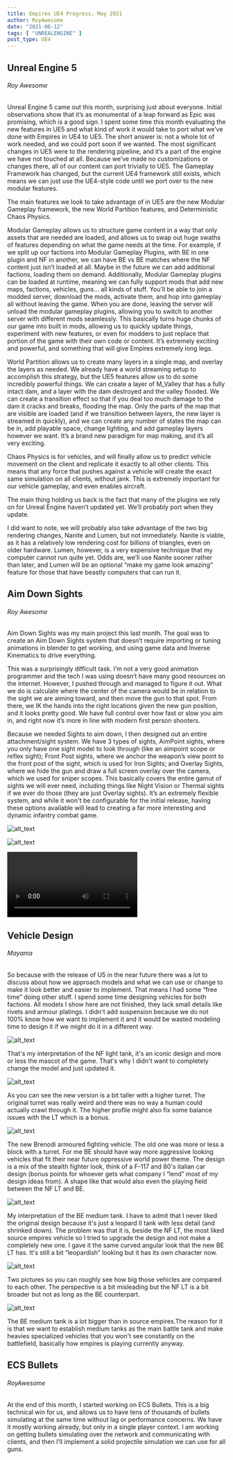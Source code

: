 ```yaml
---
title: Empires UE4 Progress, May 2021
author: RoyAwesome
date: "2021-06-12"
tags: [ "UNREALENGINE" ]
post_type: UE4
---
```


## Unreal Engine 5

###### Roy Awesome

Unreal Engine 5 came out this month, surprising just about everyone.  Initial observations show that it’s as monumental of a leap forward as Epic was promising, which is a good sign.  I spent some time this month evaluating the new features in UE5 and what kind of work it would take to port what we’ve done with Empires in UE4 to UE5.  The short answer is: not a whole lot of work needed, and we could port soon if we wanted.  The most significant changes in UE5 were to the rendering pipeline, and it’s a part of the engine we have not touched at all.  Because we’ve made no customizations or changes there, all of our content can port trivially to UE5.  The Gameplay Framework has changed, but the current UE4 framework still exists, which means we can just use the UE4-style code until we port over to the new modular features.  

The main features we look to take advantage of in UE5 are the new Modular Gameplay framework, the new World Partition features, and Deterministic Chaos Physics.  

Modular Gameplay allows us to structure game content in a way that only assets that are needed are loaded, and allows us to swap out huge swaths of features depending on what the game needs at the time.  For example, if we split up our factions into Modular Gameplay Plugins, with BE in one plugin and NF in another, we can have BE vs BE matches where the NF content just isn’t loaded at all.  Maybe in the future we can add additional factions, loading them on demand.  Additionally, Modular Gameplay plugins can be loaded at runtime, meaning we can fully support mods that add new maps, factions, vehicles, guns… all kinds of stuff.  You’ll be able to join a modded server, download the mods, activate them, and hop into gameplay all without leaving the game.  When you are done, leaving the server will unload the modular gameplay plugins, allowing you to switch to another server with different mods seamlessly.  This basically turns huge chunks of our game into built in mods, allowing us to quickly update things, experiment with new features, or even for modders to just replace that portion of the game with their own code or content.  It’s extremely exciting and powerful, and something that will give Empires extremely long legs.

World Partition allows us to create many layers in a single map, and overlay the layers as needed.  We already have a world streaming setup to accomplish this strategy, but the UE5 features allow us to do some incredibly powerful things.  We can create a layer of M_Valley that has a fully intact dam, and a layer with the dam destroyed and the valley flooded.  We can create a transition effect so that if you deal too much damage to the dam it cracks and breaks, flooding the map.  Only the parts of the map that are visible are loaded (and if we transition between layers, the new layer is streamed in quickly), and we can create any number of states the map can be in, add playable space, change lighting, and add gameplay layers however we want.  It’s a brand new paradigm for map making, and it’s all very exciting.

Chaos Physics is for vehicles, and will finally allow us to predict vehicle movement on the client and replicate it exactly to all other clients.  This means that any force that pushes against a vehicle will create the exact same simulation on all clients, without jank.  This is extremely important for our vehicle gameplay, and even enables aircraft.  

The main thing holding us back is the fact that many of the plugins we rely on for Unreal Engine haven’t updated yet.   We’ll probably port when they update.  

I did want to note, we will probably also take advantage of the two big rendering changes, Nanite and Lumen, but not immediately.  Nanite is viable, as it has a relatively low rendering cost for billions of triangles, even on older hardware.  Lumen, however, is a very expensive technique that my computer cannot run quite yet.  Odds are, we’ll use Nanite sooner rather than later, and Lumen will be an optional “make my game look amazing” feature for those that have beastly computers that can run it.  


## Aim Down Sights

###### Roy Awesome

Aim Down Sights was my main project this last month.  The goal was to create an Aim Down Sights system that doesn’t require importing or tuning animations in blender to get working, and using game data and Inverse Kinematics to drive everything.

This was a surprisingly difficult task.  I’m not a very good animation programmer and the tech I was using doesn’t have many good resources on the internet.  However, I pushed through and managed to figure it out.  What we do is calculate where the center of the camera would be in relation to the sight we are aiming toward, and then move the gun to that spot.  From there, we IK the hands into the right locations given the new gun position, and it looks pretty good.  We have full control over how fast or slow you aim in, and right now it’s more in line with modern first person shooters.  

Because we needed Sights to aim down, I then designed out an entire attachment/sight system.  We have 3 types of sights, AimPoint sights, where you only have one sight model to look through (like an aimpoint scope or reflex sight); Front Post sights, where we anchor the weapon’s view point to the front post of the sight, which is used for Iron Sights; and Overlay Sights, where we hide the gun and draw a full screen overlay over the camera, which we used for sniper scopes.  This basically covers the entire gamut of sights we will ever need, including things like Night Vision or Thermal sights if we ever do those (they are just Overlay sights).  It’s an extremely flexible system, and while it won't be configurable for the initial release, having these options available will lead to creating a far more interesting and dynamic infantry combat game.  

![alt_text](images/image3.png "image_tooltip")


![alt_text](images/image2.png "image_tooltip")

 <video controls>
  <source src="https://cdn.discordapp.com/attachments/698655659193008208/847371277936099388/2021-05-27_00-10-19.mp4" type="video/mp4">
  Your browser does not support the video tag.
</video> 


## Vehicle Design

###### Mayama

So because with the release of U5 in the near future there was a lot to discuss about how we approach models and what we can use or change to make it look better and easier to implement. That means I had some “free time” doing other stuff. I spend some time designing vehicles for both factions. All models I show here are not finished, they lack small details like rivets and armour platings. I didn't add suspension because we do not 100% know how we want to implement it and it would be wasted modeling time to design it if we might do it in a different way.

![alt_text](images/image5.png "image_tooltip")


That's my interpretation of the NF light tank, it's an iconic design and more or less the mascot of the game. That's why I didn't want to completely change the model and just updated it.


![alt_text](images/image6.png "image_tooltip")


As you can see the new version is a bit taller with a higher turret. The original turret was really weird and there was no way a human could actually crawl through it. The higher profile might also fix some balance issues with the LT which is a bonus.

![alt_text](images/image4.png "image_tooltip")


The new Brenodi armoured fighting vehicle. The old one was more or less a block with a turret. For me BE should have way more aggressive looking vehicles that fit their near future oppressive world power theme. The design is a mix of the stealth fighter look, think of a F-117 and 80's italian car design (bonus points for whoever gets what company I “lend” most of my design ideas from). A shape like that would also even the playing field between the NF LT and BE.

![alt_text](images/image7.png "image_tooltip")


My interpretation of the BE medium tank. I have to admit that I never liked the original design because it's just a leopard II tank with less detail (and shrinked down). The problem was that it is, beside the NF LT, the most liked source empires vehicle so I tried to upgrade the design and not make a completely new one. I gave it the same curved angular look that the new BE LT has. It's still a bit “leopardish” looking but it has its own character now.

![alt_text](images/image1.png "image_tooltip")


Two pictures so you can roughly see how big those vehicles are compared to each other. The perspective is a bit misleading but the NF LT is a bit broader but not as long as the BE counterpart.

![alt_text](images/image8.png "image_tooltip")


The BE medium tank is a lot bigger than in source empires.The reason for it is that we want to establish medium tanks as the main battle tank and make heavies specialized vehicles that you won't see constantly on the battlefield, basically how empires is playing currently anyway.

## ECS Bullets

###### RoyAwesome

At the end of this month, I started working on ECS Bullets.  This is a big technical win for us, and allows us to have tens of thousands of bullets simulating at the same time without lag or performance concerns.  We have it mostly working already, but only in a single player context.  I am working on getting bullets simulating over the network and communicating with clients, and then I’ll implement a solid projectile simulation we can use for all guns.  
